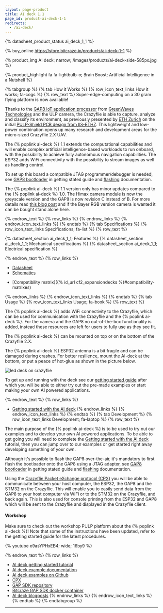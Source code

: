 ```yaml
---
layout: page-product
title: AI deck 1.1
page_id: product-ai-deck-1-1
redirects:
  - /ai-deck/
---
```


{% datasheet_product_status ai_deck_1_1  %}

{% buy_online https://store.bitcraze.io/products/ai-deck-1-1 %}

{% product_img AI deck; narrow; /images/products/ai-deck-side-585px.jpg %}


{% product_highlight
fa fa-lightbulb-o;
Brain Boost;
Artificial Intelligence in a Nutshell
%}

{% tabgroup %}
{% tab How it Works %}
{% row_icon_text_links How it works; fa-cogs %}
{% row_text %}
Super-edge-computing on a 30 gram flying platform is now available!

Thanks to the [GAP8 IoT application processor](https://greenwaves-technologies.com/ai_processor_gap8/) from [GreenWaves Technologies](https://greenwaves-technologies.com/ai_processor_gap8/) and the ULP camera, the Crazyflie is able to capture, analyze and classify its environment, as previously presented by [ETH Zurich](https://ethz.ch/en.html) on the initial [PULP-Shield PCB design from IIS-ETHZ](https://arxiv.org/abs/1905.04166). This lightweight and low-power combination opens up many research and development areas for the micro-sized Crazyflie 2.X UAV.

The {% poplink ai-deck %} 1.1 extends the computational capabilities and will enable complex artificial intelligence-based workloads to run onboard, with the possibility to achieve fully autonomous navigation capabilities. The ESP32 adds WiFi connectivity with the possibility to stream images as well as handling control.

To set up this board a compatible JTAG programmer/debugger is needed, see [GAP8 bootloader](/documentation/tutorials/getting-started-with-aideck/#gap8-bootloader) in getting stated guide and [flashing](/documentation/repository/aideck-gap8-examples/master/infrastructure/flashing/) documentation.

The {% poplink ai-deck %} 1.1 version only has minor updates compared to the {% poplink ai-deck %} 1.0. The Himax camera module is now the greyscale version and the GAP8 is now revision C instead of B. For more details read [this blog post](https://www.bitcraze.io/2021/01/ai-deck-product-update/) and if the Bayer RGB version camera is wanted it can be bought stand alone here.

{% endrow_text %}
{% row_links %}
{% endrow_links %}
{% endrow_icon_text_links %}
{% endtab %}
{% tab Specifications %}
{% row_icon_text_links Specifications; fa-list %}
{% row_text %}

{% datasheet_section ai_deck_1_1; Features %}
{% datasheet_section ai_deck_1_1; Mechanical specifications %}
{% datasheet_section ai_deck_1_1; Electrical specification %}

{% endrow_text %}
{% row_links %}
- [Datasheet](/documentation/hardware/ai_deck_1_1/ai_deck_1_1-datasheet.pdf)
- [Schematics](/documentation/hardware/ai_deck_1_1/ai-deck-revc.pdf)
* [Compatibility matrix]({% id_url cf2_expansiondecks %}#compatibility-matrixes)

{% endrow_links %}
{% endrow_icon_text_links %}
{% endtab %}
{% tab Usage %}
{% row_icon_text_links Usage; fa-book %}
{% row_text %}

The {% poplink ai-deck %} adds WiFi connectivity to the Crazyflie, which can be used for communication
with the Crazyflie and the {% poplink ai-deck %}. For the camera and the GAP8 no out-of-the-box functionality
is added, instead these resources are left for users to fully use as they see fit.

The {% poplink ai-deck %} can be mounted on top or on the bottom of the Crazyflie 2.X.

The {% poplink ai-deck %} ESP32 antenna is a bit fragile and can be damaged during crashes. For better resilience, mount the AI-deck at the bottom, or put a peace of hot-glue as shown in the picture below.

![led deck on crazyflie](/images/tutorials/getting_started_with_aideck/AI-deck-1_1-antenna-hotglue-400.jpg)

To get up and running with the deck see our [getting started guide](/documentation/tutorials/getting-started-with-aideck/)
after which you will be able to either try out the pre-made examples or start making your
own AI powered applications.

{% endrow_text %}
{% row_links %}
* [Getting started with the AI deck](/documentation/tutorials/getting-started-with-aideck/)
{% endrow_links %}
{% endrow_icon_text_links %}
{% endtab %}
{% tab Development %}
{% row_icon_text_links Development;  fa-laptop %}
{% row_text %}

The main purpose of the {% poplink ai-deck %} is to be used to try out our examples and to develop
your own AI powered applications. To be able to get going you will need to complete the [Getting started with the AI deck](/documentation/tutorials/getting-started-with-aideck/) tutorial, then you can jump over to our
examples or get started right away developing something of your own.

Although it's possible to flash the GAP8 over-the-air, it's mandatory to first flash the bootloader
onto the GAP8 using a JTAG adapter, see [GAP8 bootloader](/documentation/tutorials/getting-started-with-aideck/#gap8-bootloader) in getting stated guide and [flashing](/documentation/repository/aideck-gap8-examples/master/infrastructure/flashing/) documentation.

Using the [Crazyflie Packet eXchange protocol (CPX)](/documentation/repository/crazyflie-firmware/master/functional-areas/cpx/) you will be able to communicate between your host computer,
the ESP32, the GAP8 and the STM32 on the Crazyflie. This will enable you to easily send data from the GAP8
to your host computer via WiFi or to the STM32 on the Crazyflie, and back again. This is also used for
console printing from the ESP32 and GAP8 which will be sent to the Crazyflie and displayed in the Crazyflie
client.

#### Workshop

Make sure to check out the workshop PULP platform about the {% poplink ai-deck %}! Note that some
of the instructions have been updated, refer to the getting started guide for the latest procedures.

{% youtube o9asYPHxEB4; wide; 16by9 %}

{% endrow_text %}
{% row_links %}
* [AI deck getting started tutorial](/documentation/tutorials/getting-started-with-aideck/)
* [AI deck example documentation](/documentation/repository/aideck-gap8-examples/master/)
* [AI deck examples on Github](https://github.com/bitcraze/aideck-gap8-examples)
* [CPX](/documentation/repository/crazyflie-firmware/master/functional-areas/cpx/)
* [GAP SDK repository](https://github.com/GreenWaves-Technologies/gap_sdk)
* [Bitcraze GAP SDK docker container](https://github.com/bitcraze/docker-aideck)
* [AI deck blogposts](/category/ai-deck/)
{% endrow_links %}
{% endrow_icon_text_links %}
{% endtab %}
{% endtabgroup %}

---
